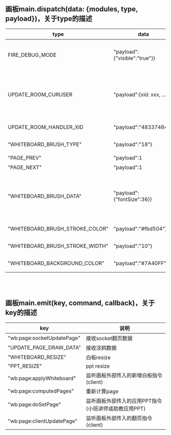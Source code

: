 ## 画板main.dispatch(data: {modules, type, payload})，关于type的描述
|  type  |  data  |  说明 |
|  ----  |  ----  |  ----  |
| FIRE_DEBUG_MODE | "payload":{"visible":"true"}} | 是否开启debug模式
| UPDATE_ROOM_CURUSER | "payload":{xid: xxx, .....} | 设置画板用户身份（直播器没有身份）
| UPDATE_ROOM_HANDLER_XID | "payload":"483374643" | 记录操作者id
| "WHITEBOARD_BRUSH_TYPE" | "payload":"18"} | 切换画笔类型
| "PAGE_PREV" | "payload":1 | 上一页
| "PAGE_NEXT" | "payload":1 | 下一页
| "WHITEBOARD_BRUSH_DATA" | "payload":{"fontSize":36}} | 设置画笔类型的数据（文字和图片）
| "WHITEBOARD_BRUSH_STROKE_COLOR" | "payload":"#fbd504"} | 设置画笔颜色
| "WHITEBOARD_BRUSH_STROKE_WIDTH" | "payload":"10"} | 设置画笔线宽
| "WHITEBOARD_BACKGROUND_COLOR" | "payload":"#7A40FF"} | 白板背景颜色

<br/> 
<br/> 

## 画板main.emit(key, command, callback)，关于key的描述
|  key  |  说明 |
|  ----  |  ----  |
| "wb:page:socketUpdatePage" | 接收socket翻页数据
| "UPDATE_PAGE_DRAW_DATA" | 接收涂鸦数据
| "WHITEBOARD_RESIZE" | 白板resize
| "PPT_RESIZE" | ppt resize
| "wb:page:applyWhiteboard" | 监听画板外部传入的新增白板指令(client)
| "wb:page:computedPages" | 重新计算page
| "wb:page:doSetPage" | 监听画板外部传入的应用PPT指令(小班讲师或助教应用PPT)
| "wb:page:clientUpdatePage" | 监听画板外部传入的翻页指令(client)
